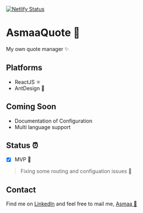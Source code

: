 [![Netlify Status](https://api.netlify.com/api/v1/badges/b4258d81-4ba3-4076-8543-d0d6ea78b02d/deploy-status)](https://app.netlify.com/sites/asmaaquote/deploys)

# AsmaaQuote 🦋
My own quote manager ✨

## Platforms
* ReactJS ⚛
* AntDesign 🐜

## Coming Soon
* Documentation of Configuration
* Multi language support

## Status ⏰
- [X] MVP 🎉

> Fixing some routing and configuation issues 🐛

## Contact
Find me on [LinkedIn](https://www.linkedin.com/in/asmaa-mirkhan/) and feel free to mail me, [Asmaa 🦋](mailto:asmaamirkhan.am@gmail.com)
